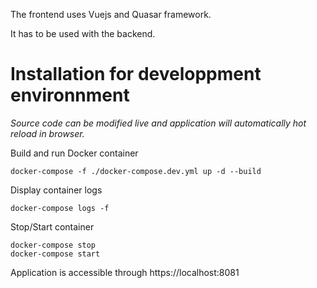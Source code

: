 The frontend uses Vuejs and Quasar framework.

It has to be used with the backend.

# Installation for developpment environnment

*Source code can be modified live and application will automatically hot reload in browser.*

Build and run Docker container
```
docker-compose -f ./docker-compose.dev.yml up -d --build
```

Display container logs
```
docker-compose logs -f
```

Stop/Start container
```
docker-compose stop
docker-compose start
```

Application is accessible through https://localhost:8081